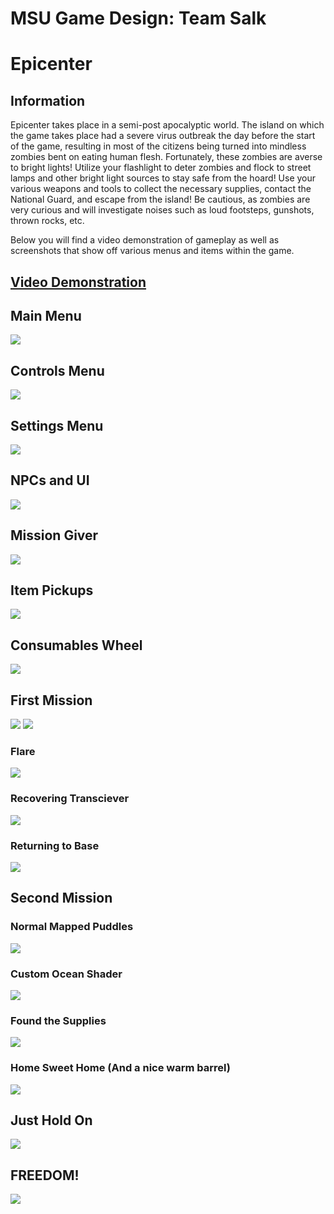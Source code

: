 # MSU Game Design: Team Salk

# Epicenter

## Information
Epicenter takes place in a semi-post apocalyptic world. The island on which the game takes place had a severe virus outbreak the day before the start of the game, resulting in most of the citizens being turned into mindless zombies bent on eating human flesh. Fortunately, these zombies are averse to bright lights! Utilize your flashlight to deter zombies and flock to street lamps and other bright light sources to stay safe from the hoard! Use your various weapons and tools to collect the necessary supplies, contact the National Guard, and escape from the island! Be cautious, as zombies are very curious and will investigate noises such as loud footsteps, gunshots, thrown rocks, etc.

Below you will find a video demonstration of gameplay as well as screenshots that show off various menus and items within the game.

## [Video Demonstration](https://drive.google.com/open?id=1TCPK3rS_LwWjWHmt3_8e8Zghg-3NzYvd)

## Main Menu
![](https://github.com/CircuitDev192/Game3/blob/master/Screenshots/1.png)

## Controls Menu
![](https://github.com/CircuitDev192/Game3/blob/master/Screenshots/2.png)

## Settings Menu
![](https://github.com/CircuitDev192/Game3/blob/master/Screenshots/3.png)

## NPCs and UI
![](https://github.com/CircuitDev192/Game3/blob/master/Screenshots/4.png)

## Mission Giver
![](https://github.com/CircuitDev192/Game3/blob/master/Screenshots/5.png)

## Item Pickups
![](https://github.com/CircuitDev192/Game3/blob/master/Screenshots/6.png)

## Consumables Wheel
![](https://github.com/CircuitDev192/Game3/blob/master/Screenshots/7.png)

## First Mission
![](https://github.com/CircuitDev192/Game3/blob/master/Screenshots/8.png)
![](https://github.com/CircuitDev192/Game3/blob/master/Screenshots/9.png)
### Flare
![](https://github.com/CircuitDev192/Game3/blob/master/Screenshots/10.png)
### Recovering Transciever
![](https://github.com/CircuitDev192/Game3/blob/master/Screenshots/11.png)
### Returning to Base
![](https://github.com/CircuitDev192/Game3/blob/master/Screenshots/13.png)

## Second Mission
### Normal Mapped Puddles
![](https://github.com/CircuitDev192/Game3/blob/master/Screenshots/14.png)
### Custom Ocean Shader
![](https://github.com/CircuitDev192/Game3/blob/master/Screenshots/15.png)
### Found the Supplies
![](https://github.com/CircuitDev192/Game3/blob/master/Screenshots/16.png)
### Home Sweet Home (And a nice warm barrel)
![](https://github.com/CircuitDev192/Game3/blob/master/Screenshots/17.png)

## Just Hold On
![](https://github.com/CircuitDev192/Game3/blob/master/Screenshots/18.png)

## FREEDOM!
![](https://github.com/CircuitDev192/Game3/blob/master/Screenshots/19.png)